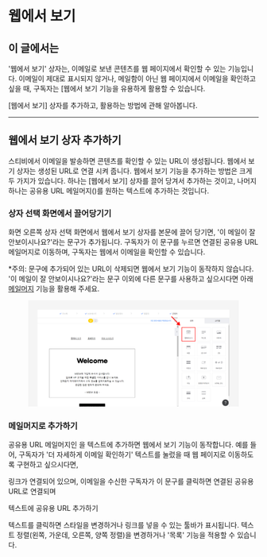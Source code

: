 # 웹에서 보기

## 이 글에서는

'웹에서 보기' 상자는, 이메일로 보낸 콘텐츠를 웹 페이지에서 확인할 수 있는 기능입니다. 이메일이 제대로 표시되지 않거나, 메일함이 아닌 웹 페이지에서 이메일을 확인하고 싶을 때, 구독자는 \[웹에서 보기 기능을 유용하게 활용할 수 있습니다.

\[웹에서 보기] 상자를 추가하고, 활용하는 방법에 관해 알아봅니다.

***

## 웹에서 보기 상자 추가하기

스티비에서 이메일을 발송하면 콘텐츠를 확인할 수 있는 URL이 생성됩니다. 웹에서 보기 상자는 생성된 URL로 연결 시켜 줍니다. 웹에서 보기 기능을 추가하는 방법은 크게 두 가지가 있습니다. 하나는 \[웹에서 보기] 상자를 끌어 당겨서 추가하는 것이고, 나머지 하나는  공유용 URL 메일머지($%permalink%$)를 원하는 텍스트에 추가하는 것입니다.

### 상자 선택 화면에서 끌어당기기

화면 오른쪽 상자 선택 화면에서 웹에서 보기 상자를 본문에 끌어 당기면, '이 메일이 잘 안보이시나요?'라는 문구가 추가됩니다. 구독자가 이 문구를 누르면 연결된 공유용 URL 메일머지로 이동하며, 구독자는 웹에서 이메일을 확인할 수 있습니다.

\*주의: 문구에 추가되어 있는 URL이 삭제되면 웹에서 보기 기능이 동작하지 않습니다. '이 메일이 잘 안보이시나요?'라는 문구 이외에 다른 문구를 사용하고 싶으시다면 아래 [메일머지](undefined.md#undefined-3) 기능을 활용해 주세요.

<figure><img src="../../../.gitbook/assets/웹에서 보기.png" alt=""><figcaption></figcaption></figure>

### 메일머지로 추가하기

공유용 URL 메일머지인 $%permalink%$을 텍스트에 추가하면 웹에서 보기 기능이 동작합니다. 예를 들어,  구독자가 '더 자세하게 이메일 확인하기' 텍스트를 눌렀을 때 웹 페이지로 이동하도록 구현하고 싶으시다면,&#x20;



$%permalink%$ 링크가 연결되어 있으며, 이메일을 수신한 구독자가 이 문구를 클릭하면 연결된 공유용 URL로 연결되며&#x20;



텍스트에 공유용 URL 추가하기

텍스트를 클릭하면 스타일을 변경하거나 링크를 넣을 수 있는 툴바가 표시됩니다. 텍스트 정렬(왼쪽, 가운데, 오른쪽, 양쪽 정렬)을 변경하거나 '목록' 기능을 적용할 수 있습니다.



